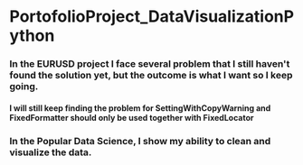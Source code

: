 # PortofolioProject_DataVisualizationPython

### In the EURUSD project I face several problem that I still haven't found the solution yet, but the outcome is what I want so I keep going.
#### I will still keep finding the problem for SettingWithCopyWarning and FixedFormatter should only be used together with FixedLocator

### In the Popular Data Science, I show my ability to clean and visualize the data.

